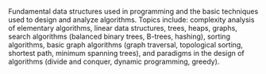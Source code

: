 Fundamental data structures used in programming and the basic techniques used to design and analyze algorithms. 
Topics include: complexity analysis of elementary algorithms, linear data structures, trees, heaps, graphs, 
search algorithms (balanced binary trees, B-trees, hashing), sorting algorithms, 
basic graph algorithms (graph traversal, topological sorting, shortest path, minimum spanning trees), 
and paradigms in the design of algorithms (divide and conquer, dynamic programming, greedy).
